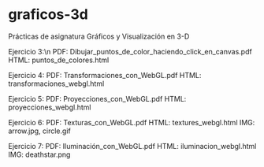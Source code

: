 # graficos-3d
Prácticas de asignatura Gráficos y Visualización en 3-D

Ejercicio 3:\n
  PDF: Dibujar_puntos_de_color_haciendo_click_en_canvas.pdf
  HTML: puntos_de_colores.html
  
Ejercicio 4:
  PDF: Transformaciones_con_WebGL.pdf
  HTML: transformaciones_webgl.html
  
Ejercicio 5:
  PDF: Proyecciones_con_WebGL.pdf
  HTML: proyecciones_webgl.html
  
Ejercicio 6:
  PDF: Texturas_con_WebGL.pdf
  HTML: textures_webgl.html
  IMG: arrow.jpg, circle.gif
  
Ejercicio 7:
  PDF: Iluminación_con_WebGL.pdf
  HTML: iluminacion_webgl.html
  IMG: deathstar.png
